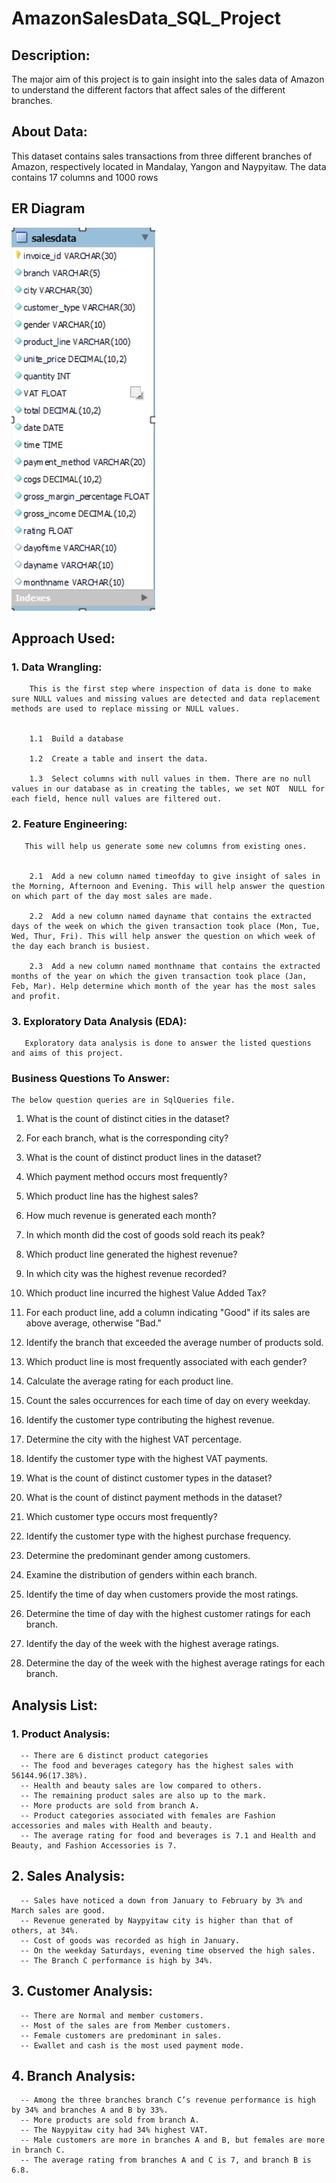 # AmazonSalesData_SQL_Project
## Description:
   The major aim of this project is to gain insight into the sales data of Amazon to understand the different factors that affect sales of the different branches.
## About Data:
   This dataset contains sales transactions from three different branches of Amazon, respectively located in Mandalay, Yangon and Naypyitaw. The data contains 17 columns and 1000 rows
## ER Diagram
 ![](https://github.com/BhavanaBalasa/AmazonSalesData_SQL_Project/blob/main/AmazonSalesTable.png)

## Approach Used:
 ### 1. Data Wrangling: 
        This is the first step where inspection of data is done to make sure NULL values and missing values are detected and data replacement methods are used to replace missing or NULL values.


        1.1  Build a database

        1.2  Create a table and insert the data.

        1.3  Select columns with null values in them. There are no null values in our database as in creating the tables, we set NOT  NULL for each field, hence null values are filtered out.


### 2. Feature Engineering: 
       This will help us generate some new columns from existing ones.


        2.1  Add a new column named timeofday to give insight of sales in the Morning, Afternoon and Evening. This will help answer the question on which part of the day most sales are made.

        2.2  Add a new column named dayname that contains the extracted days of the week on which the given transaction took place (Mon, Tue, Wed, Thur, Fri). This will help answer the question on which week of the day each branch is busiest.

        2.3  Add a new column named monthname that contains the extracted months of the year on which the given transaction took place (Jan, Feb, Mar). Help determine which month of the year has the most sales and profit.

### 3. Exploratory Data Analysis (EDA): 
       Exploratory data analysis is done to answer the listed questions and aims of this project.
### Business Questions To Answer:
    The below question queries are in SqlQueries file.
1. What is the count of distinct cities in the dataset?

2. For each branch, what is the corresponding city?

3. What is the count of distinct product lines in the dataset?

4. Which payment method occurs most frequently?

5. Which product line has the highest sales?

6. How much revenue is generated each month?

7. In which month did the cost of goods sold reach its peak?

8. Which product line generated the highest revenue?

9. In which city was the highest revenue recorded?

10. Which product line incurred the highest Value Added Tax?

11. For each product line, add a column indicating "Good" if its sales are above average, otherwise "Bad."

12. Identify the branch that exceeded the average number of products sold.

13. Which product line is most frequently associated with each gender?

14. Calculate the average rating for each product line.

15. Count the sales occurrences for each time of day on every weekday.

16. Identify the customer type contributing the highest revenue.

17. Determine the city with the highest VAT percentage.

18. Identify the customer type with the highest VAT payments.

19. What is the count of distinct customer types in the dataset?

20. What is the count of distinct payment methods in the dataset?

21. Which customer type occurs most frequently?

22. Identify the customer type with the highest purchase frequency.

23. Determine the predominant gender among customers.

24. Examine the distribution of genders within each branch.

25. Identify the time of day when customers provide the most ratings.

26. Determine the time of day with the highest customer ratings for each branch.

27. Identify the day of the week with the highest average ratings.

28. Determine the day of the week with the highest average ratings for each branch.
    

## Analysis List:
### 1. Product Analysis:
      -- There are 6 distinct product categories
      -- The food and beverages category has the highest sales with 56144.96(17.38%).
      -- Health and beauty sales are low compared to others.
      -- The remaining product sales are also up to the mark.
      -- More products are sold from branch A.
      -- Product categories associated with females are Fashion accessories and males with Health and beauty.
      -- The average rating for food and beverages is 7.1 and Health and Beauty, and Fashion Accessories is 7.

## 2. Sales Analysis:
      -- Sales have noticed a down from January to February by 3% and  March sales are good.
      -- Revenue generated by Naypyitaw city is higher than that of others, at 34%.
      -- Cost of goods was recorded as high in January.
      -- On the weekday Saturdays, evening time observed the high sales.
      -- The Branch C performance is high by 34%.
## 3. Customer Analysis:
      -- There are Normal and member customers.
      -- Most of the sales are from Member customers.
      -- Female customers are predominant in sales.
      -- Ewallet and cash is the most used payment mode.
## 4. Branch Analysis:
      -- Among the three branches branch C’s revenue performance is high by 34% and branches A and B by 33%.
      -- More products are sold from branch A.
      -- The Naypyitaw city had 34% highest VAT.
      -- Male customers are more in branches A and B, but females are more in branch C.
      -- The average rating from branches A and C is 7, and branch B is 6.8.









       
